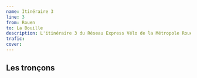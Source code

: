 ```yaml
---
name: Itinéraire 3
line: 3
from: Rouen
to: La Bouille
description: L'itinéraire 3 du Réseau Express Vélo de la Métropole Rouen Normandie relie les villes de Rouen et de la Bouille en desservant les communes de Petit-Quevilly, Grand-Quevilly, Petit-Couronne, Grand-Couronne, Moulineau. Il est connecté à Rouen aux itinéraires 6, 9 et à Petit-Couronne à l'itinéraire 4.
trafic: 
cover: 
---
```


## Les tronçons 

